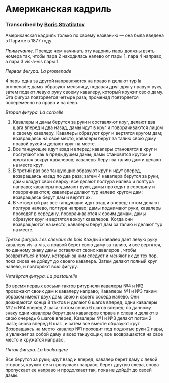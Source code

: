 # Американская кадриль
### Transcribed by [Boris Stratilatov](http://mirrorland.rpg.ru/)

Американская кадриль только по своему названию — она была введена в Париже в 1877 году.

_Примечание_. Прежде чем начинать эту кадриль пары должны взять номера так, чтобы пара 2 находилась налево от пары 1, пара 4 направо, а пара 3 vis-a-vis пары 1.

*Первая фигура. La promenade*

4 пары одна за другой направляются на право и делают тур la promenade; дамы образуют мельницу, подавая друг другу правую руку, затем подают левую руку своему кавалеру, который кружит свою даму. Эта фигура повторяется четыре раза; променад повторяется попеременно на право и на лево.

*Вторая фигура. La corbelle*

1. Кавалеры и дамы берутся за руки и составляют круг, делают два шага вперед и два назад, дамы идут в круг и поворачиваются лицом к своему кавалеру. Кавалеры образуют круг и вертятся кругом дам; возвращаясь на свое место, кавалеры берут за талию свою даму правой рукой и делают круг на месте.
2. Все танцующие идут взад и вперед; кавалеры становятся в круг и поступают как в предыдущем дамы; дамы становятся кругом и кружатся вокруг кавалеров; кавалеры берут за талию дам и делают на месте круг.
3. В третий раз все танцующие образуют круг и идут вперед, возвращаясь назад по два раза; затем 4 кавалера берутся за руки, дамы кладут свои сверху; все делают полтура налево и полтура направо; кавалеры подымают руки, дамы проходят в середину и поворачиваются; кавалеры делают тур налево кругом дам; возвращаясь берут дам и вертят их.
4. В четвертый раз все танцующие идут взад и вперед; потом делают полтура налево, полтура направо; дамы поднимают руки, кавалеры проходят в середину, поворачиваются к своим дамам, дамы образуют круг и вертятся вокруг кавалеров. Когда они возвращаются на место, кавалеры берут дам за талию и делают тур на месте.

*Третья фигура. Les chevaux de bois*
Каждый кавалер дает левую руку кавалеру vis-a-vis, а правой берет свою даму за талию, и все вертятся, по данному знаку дамы оставляют своих кавалеров , чтобы возвратиться к тому, который за ним следует и меняют их до тех пор, пока снова не дойдут до своего кавалера. Затем делают полный круг налево, и повторяют всю фигуру.

*Четвёртая фигура. La pastaurelle*

Во время первых восьми тактов ритурнели кавалеры №4 и №2 провожают своих дам к кавалеру направо; Кавалеры №1 и №3 таким образом имеют двух дам: свою и своего соседа налево. Они дожидаются конца 8 тактов и делают 6 шагов вперед; одни кавалеры №2 и №4 вперед 2 шага; потом снова 6 шагов вперед; по данному знаку одни кавалеры берут дам кавалеров справа и слева и делают в свою очередь 6 шагов вперед. Кавалеры №1 и №3 делают потом 2 шага; снова вперед 6 шаг., и затем все вместе образуют круг. Возвращаясь на место кавалер №1 проходит под поднятые руки 2 пары, и увлекает за собой даму и всех танцующих; все возвращаются на свое место и кружатся направо.

*Пятая фигура. La boulangere*

Все берутся за руки; идут взад и вперед, кавалер берет даму с левой стороны, кружит ее и пропускает направо, берет другую слева, снова пропускает ее направо и продолжает так, пока не дойдёт до своей дамы.
